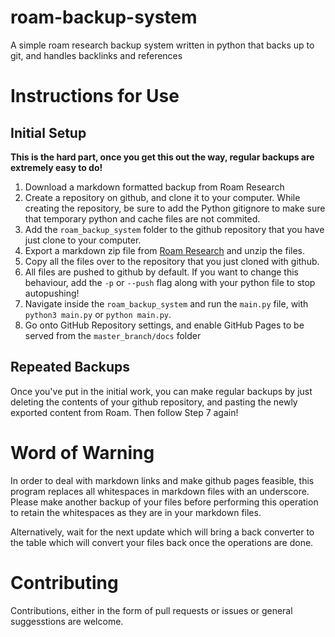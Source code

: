 # roam-backup-system
A simple roam research backup system written in python that backs up to git, and handles backlinks and references


# Instructions for Use
## Initial Setup
**This is the hard part, once you get this out the way, regular backups are extremely easy to do!**
1. Download a markdown formatted backup from Roam Research
2. Create a repository on github, and clone it to your computer. While creating the repository, be sure to add the Python gitignore to make sure that temporary python and cache files are not commited. 
3. Add the `roam_backup_system` folder to the github repository that you have just clone to your computer. 
4. Export a markdown zip file from [Roam Research](https://roamresearch.com) and unzip the files. 
5. Copy all the files over to the repository that you just cloned with github. 
6. All files are pushed to github by default. If you want to change this behaviour, add the `-p` or `--push` flag along with your python file to stop autopushing!
7. Navigate inside the ```roam_backup_system``` and run the ```main.py``` file, with `python3 main.py` or `python main.py`.
8. Go onto GitHub Repository settings, and enable GitHub Pages to be served from the `master_branch/docs` folder

## Repeated Backups
Once you've put in the initial work, you can make regular backups by just deleting the contents of your github repository, and pasting the newly exported content from Roam. Then follow Step 7 again!


# Word of Warning

In order to deal with markdown links and make github pages feasible, this program replaces all whitespaces in markdown files with an underscore. Please make another backup of your files before performing this operation to retain the whitespaces as they are in your markdown files. 

Alternatively, wait for the next update which will bring a back converter to the table which will convert your files back once the operations are done.



# Contributing

Contributions, either in the form of pull requests or issues or general suggesstions are welcome. 
